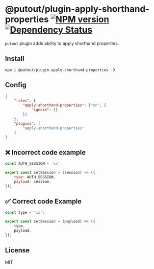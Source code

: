 # @putout/plugin-apply-shorthand-properties [![NPM version][NPMIMGURL]][NPMURL] [![Dependency Status][DependencyStatusIMGURL]][DependencyStatusURL]

[NPMIMGURL]:                https://img.shields.io/npm/v/@putout/plugin-apply-shorthand-properties.svg?style=flat&longCache=true
[NPMURL]:                   https://npmjs.org/package/@putout/plugin-apply-shorthand-properties "npm"

[DependencyStatusURL]:      https://david-dm.org/coderaiser/putout?path=packages/plugin-apply-shorthand-properties
[DependencyStatusIMGURL]:   https://david-dm.org/coderaiser/putout.svg?path=packages/plugin-apply-shorthand-properties

`putout` plugin adds ability to apply shorthand properties.

## Install

```
npm i @putout/plugin-apply-shorthand-properties -D
```

## Config

```json
{
    "rules": {
        "apply-shorthand-properties": ["on", {
            "ignore": []
        }]
    },
    "plugins": [
        "apply-shorthand-properties"
    ]
}
```

## ❌ Incorrect code example

```js
const AUTH_SESSION = 'xx';

export const setSession = (session) => ({
    type: AUTH_SESSION,
    payload: session,
});
```

## ✅ Correct code Example

```js
const type = 'xx';

export const setSession = (payload) => ({
    type,
    payload,
});
```

## License

MIT

